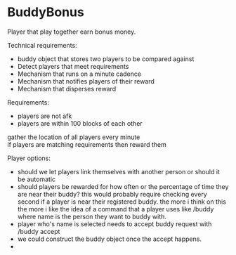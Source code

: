 # BuddyBonus

Player that play together earn bonus money.

Technical requirements:
- buddy object that stores two players to be compared against
- Detect players that meet requirements
- Mechanism that runs on a minute cadence
- Mechanism that notifies players of their reward
- Mechanism that disperses reward

Requirements:
- players are not afk
- players are within 100 blocks of each other

gather the location of all players every minute  
if players are matching requirements then reward them

Player options:
- should we let players link themselves with another person or should it be automatic
- should players be rewarded for how often or the percentage of time they are near their buddy? 
this would probably require checking every second if a player is near their registered buddy.
the more i think on this the more i like the idea of a command that a player uses like /buddy <name>
where name is the person they want to buddy with.
- player who's name is selected needs to accept buddy request with /buddy accept
- we could construct the buddy object once the accept happens.
- 